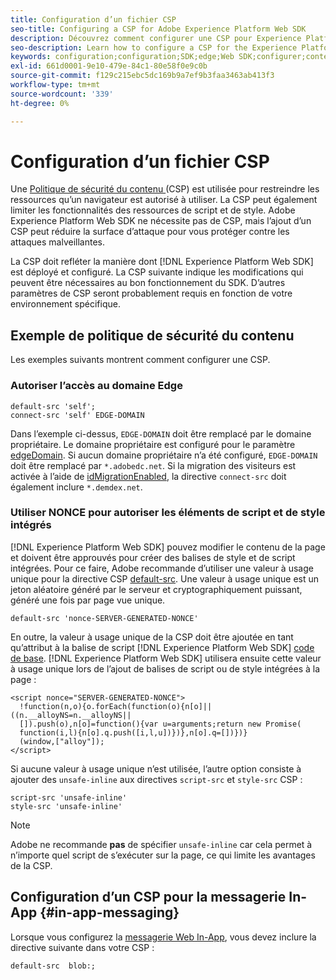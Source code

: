 ```yaml
---
title: Configuration d’un fichier CSP
seo-title: Configuring a CSP for Adobe Experience Platform Web SDK
description: Découvrez comment configurer une CSP pour Experience Platform Web SDK
seo-description: Learn how to configure a CSP for the Experience Platform Web SDK
keywords: configuration;configuration;SDK;edge;Web SDK;configurer;contexte;web;appareil;environnement;paramètres du sdk web;politique de sécurité du contenu;
exl-id: 661d0001-9e10-479e-84c1-80e58f0e9c0b
source-git-commit: f129c215ebc5dc169b9a7ef9b3faa3463ab413f3
workflow-type: tm+mt
source-wordcount: '339'
ht-degree: 0%

---
```


# Configuration d’un fichier CSP

Une [ Politique de sécurité du contenu ](https://developer.mozilla.org/en-US/docs/Web/HTTP/Headers/Content-Security-Policy) (CSP) est utilisée pour restreindre les ressources qu’un navigateur est autorisé à utiliser. La CSP peut également limiter les fonctionnalités des ressources de script et de style. Adobe Experience Platform Web SDK ne nécessite pas de CSP, mais l’ajout d’un CSP peut réduire la surface d’attaque pour vous protéger contre les attaques malveillantes.

La CSP doit refléter la manière dont [!DNL Experience Platform Web SDK] est déployé et configuré. La CSP suivante indique les modifications qui peuvent être nécessaires au bon fonctionnement du SDK. D’autres paramètres de CSP seront probablement requis en fonction de votre environnement spécifique.

## Exemple de politique de sécurité du contenu

Les exemples suivants montrent comment configurer une CSP.

### Autoriser l’accès au domaine Edge

```
default-src 'self';
connect-src 'self' EDGE-DOMAIN
```

Dans l’exemple ci-dessus, `EDGE-DOMAIN` doit être remplacé par le domaine propriétaire. Le domaine propriétaire est configuré pour le paramètre [edgeDomain](../commands/configure/edgedomain.md). Si aucun domaine propriétaire n’a été configuré, `EDGE-DOMAIN` doit être remplacé par `*.adobedc.net`. Si la migration des visiteurs est activée à l’aide de [idMigrationEnabled](../commands/configure/idmigrationenabled.md), la directive `connect-src` doit également inclure `*.demdex.net`.

### Utiliser NONCE pour autoriser les éléments de script et de style intégrés

[!DNL Experience Platform Web SDK] pouvez modifier le contenu de la page et doivent être approuvés pour créer des balises de style et de script intégrées. Pour ce faire, Adobe recommande d’utiliser une valeur à usage unique pour la directive CSP [default-src](https://developer.mozilla.org/en-US/docs/Web/HTTP/Headers/Content-Security-Policy/default-src). Une valeur à usage unique est un jeton aléatoire généré par le serveur et cryptographiquement puissant, généré une fois par page vue unique.

```
default-src 'nonce-SERVER-GENERATED-NONCE'
```

En outre, la valeur à usage unique de la CSP doit être ajoutée en tant qu’attribut à la balise de script [!DNL Experience Platform Web SDK] [code de base](../install/library.md). [!DNL Experience Platform Web SDK] utilisera ensuite cette valeur à usage unique lors de l’ajout de balises de script ou de style intégrées à la page :

```
<script nonce="SERVER-GENERATED-NONCE">
  !function(n,o){o.forEach(function(o){n[o]||((n.__alloyNS=n.__alloyNS||
  []).push(o),n[o]=function(){var u=arguments;return new Promise(
  function(i,l){n[o].q.push([i,l,u])})},n[o].q=[])})}
  (window,["alloy"]);
</script>
```

Si aucune valeur à usage unique n’est utilisée, l’autre option consiste à ajouter des `unsafe-inline` aux directives `script-src` et `style-src` CSP :

```
script-src 'unsafe-inline'
style-src 'unsafe-inline'
```

>[!NOTE]
>
>Adobe ne recommande **pas** de spécifier `unsafe-inline` car cela permet à n’importe quel script de s’exécuter sur la page, ce qui limite les avantages de la CSP.

## Configuration d’un CSP pour la messagerie In-App {#in-app-messaging}

Lorsque vous configurez la [messagerie Web In-App](../personalization/web-in-app-messaging.md), vous devez inclure la directive suivante dans votre CSP :

```
default-src  blob:;
```
